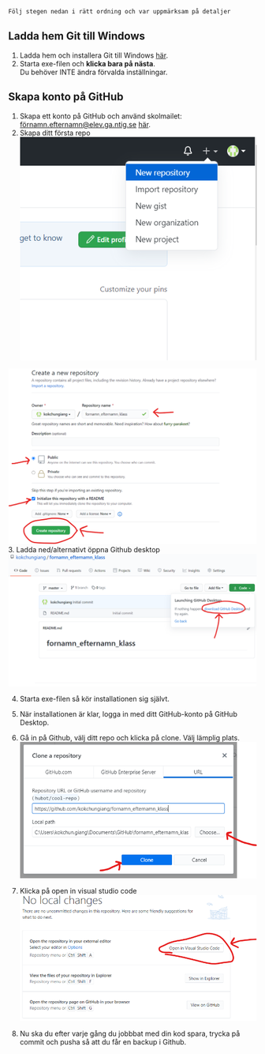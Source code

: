 ```markdown
Följ stegen nedan i rätt ordning och var uppmärksam på detaljer
```

## Ladda hem Git till Windows
1. Ladda hem och installera Git till Windows <a href="https://github.com/git-for-windows/git/releases/download/v2.18.0.windows.1/Git-2.18.0-64-bit.exe" target="_blank">här</a>.
2. Starta exe-filen och **klicka bara på nästa**. <br>
    Du behöver INTE ändra förvalda inställningar.

## Skapa konto på GitHub
1. Skapa ett konto på GitHub och använd skolmailet: förnamn.efternamn@elev.ga.ntig.se <a href="https://github.com/join" target="_blank">här</a>.
2. Skapa ditt första repo 
![img](assets/repo1.png)

![img](assets/repo2.png)
3. Ladda ned/alternativt öppna Github desktop
![img](assets/github_desktop_download.png)

4. Starta exe-filen så kör installationen sig självt.

5. När installationen är klar, logga in med ditt GitHub-konto på GitHub Desktop.

6. Gå in på Github, välj ditt repo och klicka på clone. Välj lämplig plats.
![img](assets/klona_repo.png)

7. Klicka på open in visual studio code
![img](assets/open_vsc.png)

8. Nu ska du efter varje gång du jobbbat med din kod spara, trycka på commit och pusha så att du får en backup i Github.  